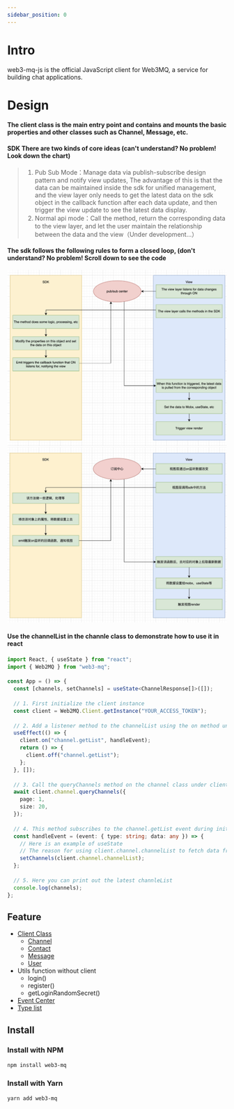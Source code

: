 ```yaml
---
sidebar_position: 0
---
```


# Intro

web3-mq-js is the official JavaScript client for Web3MQ, a service for building chat applications.

# Design

#### The client class is the main entry point and contains and mounts the basic properties and other classes such as Channel, Message, etc.

#### SDK There are two kinds of core ideas (can't understand? No problem! Look down the chart)

> 1. Pub Sub Mode：Manage data via publish-subscribe design pattern and notify view updates, The advantage of this is that the data can be maintained inside the sdk for unified management, and the view layer only needs to get the latest data on the sdk object in the callback function after each data update, and then trigger the view update to see the latest data display.
> 2. Normal api mode：Call the method, return the corresponding data to the view layer, and let the user maintain the relationship between the data and the view（Under development...）

#### The sdk follows the following rules to form a closed loop, (don't understand? No problem! Scroll down to see the code

![image](../../../static/img/sdkProcessEn.png)
![image](../../../static/img/sdkProcess.jpg)

#### Use the channelList in the channle class to demonstrate how to use it in react

```ts
import React, { useState } from "react";
import { Web2MQ } from "web3-mq";

const App = () => {
  const [channels, setChannels] = useState<ChannelResponse[]>([]);

  // 1. First initialize the client instance
  const client = Web2MQ.Client.getInstance("YOUR_ACCESS_TOKEN");

  // 2. Add a listener method to the channelList using the on method under the client when the component is initialized
  useEffect(() => {
    client.on("channel.getList", handleEvent);
    return () => {
      client.off("channel.getList");
    };
  }, []);

  // 3. Call the queryChannels method on the channel class under client to get the channelList data
  await client.channel.queryChannels({
    page: 1,
    size: 20,
  });

  // 4. This method subscribes to the channel.getList event during initialization, and after doing some logic in the client.channel.queryChannels method, it will call the emit method to notify all subscribers, which means it will execute this function, and when this function is executed, it means that the channel class We just need to get the latest channelList data from client.channel, and then we can assign it to mobx, redux, useContext, useState, etc. that can trigger view rendering.
  const handleEvent = (event: { type: string; data: any }) => {
    // Here is an example of useState
    // The reason for using client.channel.channelList to fetch data from the sdk tree, rather than using the data returned directly, is to maintain data consistency
    setChannels(client.channel.channelList);
  };

  // 5. Here you can print out the latest channleList
  console.log(channels);
};
```

## Feature

- [Client Class](/docs/Web3MQ-SDK/JS-SDK/client)
  - [Channel](/docs/Web3MQ-SDK/JS-SDK/channel)
  - [Contact](/docs/Web3MQ-SDK/JS-SDK/contact)
  - [Message](/docs/Web3MQ-SDK/JS-SDK/message)
  - [User](/docs/Web3MQ-SDK/JS-SDK/user/)
  <!-- - [User](/docs/Web3MQ-SDK/JS-SDK/) -->
- Utils function without client
  - login()
  - register()
  - getLoginRandomSecret()
- [Event Center](/docs/Web3MQ-SDK/JS-SDK/eventCenter)
- [Type list](/docs//Web3MQ-SDK/JS-SDK/types)

## Install

### Install with NPM

```bash
npm install web3-mq
```

### Install with Yarn

```bash
yarn add web3-mq
```
